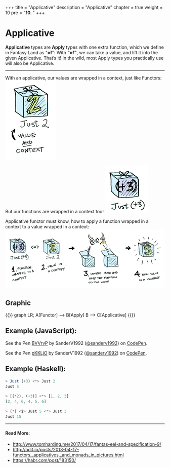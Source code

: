 +++
title = "Applicative"
description = "Applicative"
chapter = true
weight = 10
pre = "<b>10. </b>"
+++

# Applicative
**Applicative** types are **Apply** types with one extra function, which we define in Fantasy Land as "**of**":
With **"of"**, we can take a value, and lift it into the given Applicative. That’s it! In the wild, most Apply types you practically use will also be Applicative.

---

With an applicative, our values are wrapped in a context, just like Functors:
![value and context](value_and_context.png)

But our functions are wrapped in a context too!
![function and context](function_and_context.png)

Applicative functor must know, how to apply a function wrapped in a context to a value wrapped in a context:
![applicative](applicative_just.png)


## Graphic
{{<mermaid align="center">}}
graph LR;
    A[Functor] --> B[Apply]
    B --> C[Applicative]
{{</mermaid>}}

## Example (JavaScript):
<p data-height="450" data-theme-id="0" data-slug-hash="BVVrvP" data-default-tab="js,result" data-user="sanderv1992" data-embed-version="2" data-pen-title="BVVrvP" class="codepen">See the Pen <a href="https://codepen.io/sanderv1992/pen/BVVrvP/">BVVrvP</a> by SanderV1992 (<a href="https://codepen.io/sanderv1992">@sanderv1992</a>) on <a href="https://codepen.io">CodePen</a>.</p>
<script async src="https://static.codepen.io/assets/embed/ei.js"></script>

<p data-height="500" data-theme-id="0" data-slug-hash="pKKLjO" data-default-tab="js,result" data-user="sanderv1992" data-embed-version="2" data-pen-title="pKKLjO" class="codepen">See the Pen <a href="https://codepen.io/sanderv1992/pen/pKKLjO/">pKKLjO</a> by SanderV1992 (<a href="https://codepen.io/sanderv1992">@sanderv1992</a>) on <a href="https://codepen.io">CodePen</a>.</p>
<script async src="https://static.codepen.io/assets/embed/ei.js"></script>


## Example (Haskell):
```js
> Just (+3) <*> Just 2
Just 5
```

```js
> [(*2), (+3)] <*> [1, 2, 3]
[2, 4, 6, 4, 5, 6]
```

```js
> (*) <$> Just 5 <*> Just 3
Just 15
```

---
#### Read More:
- http://www.tomharding.me/2017/04/17/fantas-eel-and-specification-9/
- http://adit.io/posts/2013-04-17-functors,_applicatives,_and_monads_in_pictures.html
- https://habr.com/post/183150/

